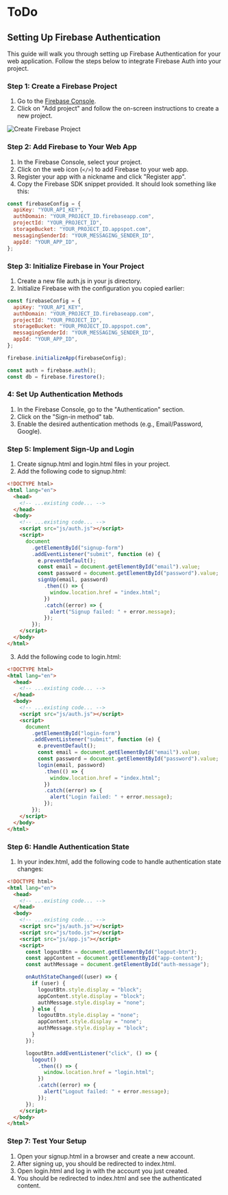 # ToDo

## Setting Up Firebase Authentication

This guide will walk you through setting up Firebase Authentication for your web application. Follow the steps below to integrate Firebase Auth into your project.

### Step 1: Create a Firebase Project

1. Go to the [Firebase Console](https://console.firebase.google.com/).
2. Click on "Add project" and follow the on-screen instructions to create a new project.

![Create Firebase Project](https://firebase.google.com/images/social.png)

### Step 2: Add Firebase to Your Web App

1. In the Firebase Console, select your project.
2. Click on the web icon (`</>`) to add Firebase to your web app.
3. Register your app with a nickname and click "Register app".
4. Copy the Firebase SDK snippet provided. It should look something like this:

```javascript
const firebaseConfig = {
  apiKey: "YOUR_API_KEY",
  authDomain: "YOUR_PROJECT_ID.firebaseapp.com",
  projectId: "YOUR_PROJECT_ID",
  storageBucket: "YOUR_PROJECT_ID.appspot.com",
  messagingSenderId: "YOUR_MESSAGING_SENDER_ID",
  appId: "YOUR_APP_ID",
};
```

### Step 3: Initialize Firebase in Your Project

1. Create a new file auth.js in your js directory.
2. Initialize Firebase with the configuration you copied earlier:

```javascript
const firebaseConfig = {
  apiKey: "YOUR_API_KEY",
  authDomain: "YOUR_PROJECT_ID.firebaseapp.com",
  projectId: "YOUR_PROJECT_ID",
  storageBucket: "YOUR_PROJECT_ID.appspot.com",
  messagingSenderId: "YOUR_MESSAGING_SENDER_ID",
  appId: "YOUR_APP_ID",
};

firebase.initializeApp(firebaseConfig);

const auth = firebase.auth();
const db = firebase.firestore();
```

### 4: Set Up Authentication Methods

1. In the Firebase Console, go to the "Authentication" section.
2. Click on the "Sign-in method" tab.
3. Enable the desired authentication methods (e.g., Email/Password, Google).

### Step 5: Implement Sign-Up and Login

1. Create signup.html and login.html files in your project.
2. Add the following code to signup.html:

```html
<!DOCTYPE html>
<html lang="en">
  <head>
    <!-- ...existing code... -->
  </head>
  <body>
    <!-- ...existing code... -->
    <script src="js/auth.js"></script>
    <script>
      document
        .getElementById("signup-form")
        .addEventListener("submit", function (e) {
          e.preventDefault();
          const email = document.getElementById("email").value;
          const password = document.getElementById("password").value;
          signUp(email, password)
            .then(() => {
              window.location.href = "index.html";
            })
            .catch((error) => {
              alert("Signup failed: " + error.message);
            });
        });
    </script>
  </body>
</html>
```

3. Add the following code to login.html:

```html
<!DOCTYPE html>
<html lang="en">
  <head>
    <!-- ...existing code... -->
  </head>
  <body>
    <!-- ...existing code... -->
    <script src="js/auth.js"></script>
    <script>
      document
        .getElementById("login-form")
        .addEventListener("submit", function (e) {
          e.preventDefault();
          const email = document.getElementById("email").value;
          const password = document.getElementById("password").value;
          login(email, password)
            .then(() => {
              window.location.href = "index.html";
            })
            .catch((error) => {
              alert("Login failed: " + error.message);
            });
        });
    </script>
  </body>
</html>
```

### Step 6: Handle Authentication State

1. In your index.html, add the following code to handle authentication state changes:

```html
<!DOCTYPE html>
<html lang="en">
  <head>
    <!-- ...existing code... -->
  </head>
  <body>
    <!-- ...existing code... -->
    <script src="js/auth.js"></script>
    <script src="js/todo.js"></script>
    <script src="js/app.js"></script>
    <script>
      const logoutBtn = document.getElementById("logout-btn");
      const appContent = document.getElementById("app-content");
      const authMessage = document.getElementById("auth-message");

      onAuthStateChanged((user) => {
        if (user) {
          logoutBtn.style.display = "block";
          appContent.style.display = "block";
          authMessage.style.display = "none";
        } else {
          logoutBtn.style.display = "none";
          appContent.style.display = "none";
          authMessage.style.display = "block";
        }
      });

      logoutBtn.addEventListener("click", () => {
        logout()
          .then(() => {
            window.location.href = "login.html";
          })
          .catch((error) => {
            alert("Logout failed: " + error.message);
          });
      });
    </script>
  </body>
</html>
```

### Step 7: Test Your Setup

1. Open your signup.html in a browser and create a new account.
2. After signing up, you should be redirected to index.html.
3. Open login.html and log in with the account you just created.
4. You should be redirected to index.html and see the authenticated content.
